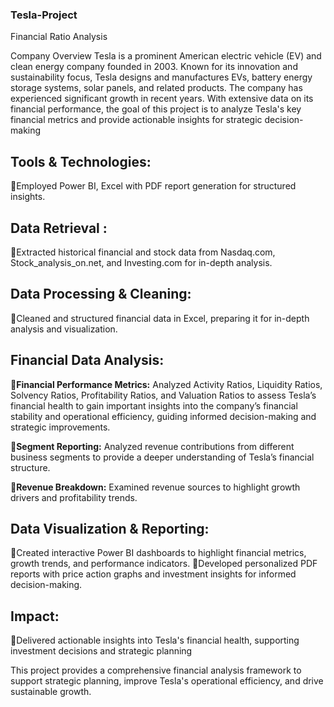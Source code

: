 ### Tesla-Project
Financial Ratio Analysis


Company Overview
Tesla is a prominent American electric vehicle (EV) and clean energy company founded in 2003. Known for its innovation and sustainability focus, Tesla designs and manufactures EVs, battery energy storage systems, solar panels, and related products. The company has experienced significant growth in recent years.
With extensive data on its financial performance, the goal of this project is to analyze Tesla's key financial metrics and provide actionable insights for strategic decision-making

## Tools & Technologies: 
🔹Employed Power BI, Excel with PDF report generation for structured insights.

## Data Retrieval :
 🔹Extracted historical financial and stock data from Nasdaq.com, Stock_analysis_on.net, and Investing.com for in-depth analysis.

## Data Processing & Cleaning: 
🔹Cleaned and structured financial data in Excel, preparing it for in-depth analysis and visualization.

## Financial Data Analysis: 
**🔹Financial Performance Metrics:** Analyzed Activity Ratios, Liquidity Ratios, Solvency Ratios, Profitability Ratios, and Valuation Ratios to assess Tesla’s financial health
to gain important insights into the company’s financial stability and operational efficiency, guiding informed decision-making and strategic improvements.

**🔹Segment Reporting:** Analyzed revenue contributions from different business segments to provide a deeper understanding of Tesla’s financial structure.

**🔹Revenue Breakdown:** Examined revenue sources to highlight growth drivers and profitability trends.

## Data Visualization & Reporting:
🔹Created interactive Power BI dashboards to highlight financial metrics, growth trends, and performance indicators.
🔹Developed personalized PDF reports with price action graphs and investment insights for informed decision-making.

## Impact: 
🔹Delivered actionable insights into Tesla's financial health, supporting investment decisions and strategic planning


	


This project provides a comprehensive financial analysis framework to support strategic planning, improve Tesla's operational efficiency, and drive sustainable growth.
